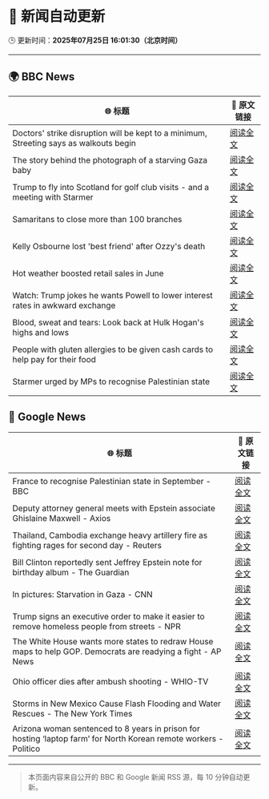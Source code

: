 # 🧠 新闻自动更新

🕒 更新时间：**2025年07月25日 16:01:30（北京时间）**

---

## 🌍 BBC News

| 🌐 标题 | 🔗 原文链接 |
|--------|-------------|
| Doctors' strike disruption will be kept to a minimum, Streeting says as walkouts begin | [阅读全文](https://www.bbc.com/news/articles/c0epel8gd49o) |
| The story behind the photograph of a starving Gaza baby | [阅读全文](https://www.bbc.com/news/videos/czryry57x4do) |
| Trump to fly into Scotland for golf club visits - and a meeting with Starmer | [阅读全文](https://www.bbc.com/news/articles/cg4r4z2gx2qo) |
| Samaritans to close more than 100 branches | [阅读全文](https://www.bbc.com/news/articles/cm2l23ylv46o) |
| Kelly Osbourne lost 'best friend' after Ozzy's death | [阅读全文](https://www.bbc.com/news/articles/cy7n7e6g6x1o) |
| Hot weather boosted retail sales in June | [阅读全文](https://www.bbc.com/news/articles/c3353der4evo) |
| Watch: Trump jokes he wants Powell to lower interest rates in awkward exchange | [阅读全文](https://www.bbc.com/news/videos/crl0l0xxrxeo) |
| Blood, sweat and tears: Look back at Hulk Hogan's highs and lows | [阅读全文](https://www.bbc.com/news/articles/c80p0ynk754o) |
| People with gluten allergies to be given cash cards to help pay for their food | [阅读全文](https://www.bbc.com/news/articles/c0l4d3g4p2do) |
| Starmer urged by MPs to recognise Palestinian state | [阅读全文](https://www.bbc.com/news/articles/cly2yky91lpo) |

## 📰 Google News

| 🌐 标题 | 🔗 原文链接 |
|--------|-------------|
| France to recognise Palestinian state in September - BBC | [阅读全文](https://news.google.com/rss/articles/CBMiWkFVX3lxTE9YZFlMRU0ycEhNYkpmdG8xYmtGcU4wN1ZFRXJ0ZnlJWkVQWFZhc3lNUTA4WkRQbWtiaXhaVldPM0Ffb1NJZ2E2blk5ZndFdFk4ZWx2RmNua1Q3UdIBX0FVX3lxTE9PZXBGeDRJdkxDM3p1WTB3OWxKZE1KWWFzaHhqTGdIbWluODRaRUtQaWIyZlQ1S2ZkTVU4NTd5enotSEN0LVRJRzB4Nm84ejVMNmVKWXlSaTBPWFVNanNN?oc=5) |
| Deputy attorney general meets with Epstein associate Ghislaine Maxwell - Axios | [阅读全文](https://news.google.com/rss/articles/CBMiakFVX3lxTE5WQjU1TzEyZ2I4MzliYlNmYm9wYjRmb3lodTlfbG51eXExa0VfdmNsblJSbzZfRWpHNWdPdUJiNmFpUU9QaE84TEZpUGljSlZfUzZ4X2Y0OWhrNzh2RF9zNDBHSVpyN3l4UXc?oc=5) |
| Thailand, Cambodia exchange heavy artillery fire as fighting rages for second day - Reuters | [阅读全文](https://news.google.com/rss/articles/CBMixwFBVV95cUxOaXpLb3FkdnVuSUh0aVBuSGNEemtPa21vWS1nV1B0bWJHR3JjakQtT1J1TVJ0a2toVk9xZXZQMHhVX25aLUh0RzhSd3Q0MWhLdDNtOTEtcVVXWjlEVDZ1RktKTEdqNi1vZktZTUlrbXF2X3dOWEs2ZWNtTjNTc1V1Nm9hUUNUY0ZoWXJHMlZiY0kwNElOcmJHQjk1OFpQdGx0ckh4Um5KNEZ5SFRIUGxmOGRrNDFjXzhWcGxRMXdOOWJVcFRWZWVz?oc=5) |
| Bill Clinton reportedly sent Jeffrey Epstein note for birthday album - The Guardian | [阅读全文](https://news.google.com/rss/articles/CBMipgFBVV95cUxOdGJWUFNjNHdfRmlEQl9kTXgxOXlfMGR4RFR2UTdvTkhZczliTXp0M1RGdlFNOVY3MEQ3WkI0Z3JMVVNaN28wd2lqQlVaX0hjVnZCZjZ3SXE4UDJYcWd3OVFqbzZtTklHQjljZGpxVmc2QnVhdFhjaW5fQU16ZVYwRzUtZllGdHdIZG1nOEpyWTRNaTNCN1E4N0hzZm13MUlHTlpiUjlR?oc=5) |
| In pictures: Starvation in Gaza - CNN | [阅读全文](https://news.google.com/rss/articles/CBMikAFBVV95cUxOMEdZdk0wOEdHV1pjWkY0VTg4T1EyS250d1Y5UWdna2hSLUdod3Q4YlM2X3NNZFpHSXh1RzVRTHdvTzR2S3VfZ0M5UGllNDNTZFhRQXJlRUQtUHVsanc3Q3JPakhSYXlmb0RtSEdydkFDYTZmZXhxMVRxcEFKTk1KVkY2SWJnZVhQX29NYmhOOHU?oc=5) |
| Trump signs an executive order to make it easier to remove homeless people from streets - NPR | [阅读全文](https://news.google.com/rss/articles/CBMipwFBVV95cUxQWVAxUXpralhfdlRac0Q1R1dVX3dzTjgzbjJRLTJabkhwZk1FeHpMeWJoaE9uZGpGVndLVGQ3Nk5pdUNPTmYwUFo1a0FLQmU5UTFQbmNnblB2UzBzVGdJRmxEMGJscWZzV051aHRRMUJ6QW0zLU1zckVpYWFETTNiVDBoQ2I0VEk5b3VqSGhXX3lBNXF4eW9xNEN4N1ViVTN4ZHB3Nml6OA?oc=5) |
| The White House wants more states to redraw House maps to help GOP. Democrats are readying a fight - AP News | [阅读全文](https://news.google.com/rss/articles/CBMivAFBVV95cUxNREZSeFZyV24xTGRnaUxwUWRic1BKVk91bTFLYUxjSk41Qk1pQ2IwUlV6cXpYZWowdzY1d3U3VloyaTFCSXFpbE52ckFXVXpSeUphM2NKdGdpcWt5TnFIVWYxeExNclc3RG53eDZ4ZFZjOXNlV3lEcnRtSjlKOWJfMUk0bVp3YUlRQW02RFNGM19pb0U0WW1peUc2TTIzTUJzdl81WFlMNURIZWlXTjlnclpDS2ZSUUZXTkRiWg?oc=5) |
| Ohio officer dies after ambush shooting - WHIO-TV | [阅读全文](https://news.google.com/rss/articles/CBMioAFBVV95cUxQWFltTXNJbE1xcEJkelZIbGFMVnl1aWJISVJ3RkdUbDIxQlVHQi1TVzdGZ0hRNng3SWFoNFBDNG1NVmJFc1FOZ1NINkNwZ2ptcTFjb0IzX0N4S2FabWVyTl9uZUNQTEloa2R4a2NVM0lPMGtHTkwxdnJRRUxSVTRJdE9tWERXLWhwWUMwV0NsODctb3JhQVpMM0dsQVhUY3Rv0gG0AUFVX3lxTFBPbXVCc0tpRVpYVzZmcTcwYU9POEk0dXpLVGhHamFsUnlHRHZ4X1A2STF2OEs1clo4MWt5QWJkMnB5RVV6MkJzNDMxT1VQRlA5Z1Y5VTJkLU16N2EyaXJ5bFVRMEl2WDRhYjBFVmJkb3pQLUlfZnlvY09MLWJ5VWwxa1lmcWRUSXVmN3k5alhqVk96WmV3WUNpWnJVaGhmajRWRVhxN2JCUHMxYm55WXhwX2VjMg?oc=5) |
| Storms in New Mexico Cause Flash Flooding and Water Rescues - The New York Times | [阅读全文](https://news.google.com/rss/articles/CBMiekFVX3lxTE5JaHFqRmxOYy0zc0FSaGdQY2g2N0NJN3ZydnZ6SWFGMi0tSHo0T2ROc0I2TXFzWUtOV2xnMUlRaEFaMFlpTEVBVHBLTkFBeDNHbHNVUUxMYjVvQXlNUk1mRFR4MUY0Q25sMDFfTS1Yc0J4RnozUUZpOU5n?oc=5) |
| Arizona woman sentenced to 8 years in prison for hosting ‘laptop farm’ for North Korean remote workers - Politico | [阅读全文](https://news.google.com/rss/articles/CBMioAFBVV95cUxQcHItcThocFhLaHdKUVZSYkg5TmZmbFZCM3o3RXgxbHJZbzhCa2tEbVE4b0ljN0pVTHJKRUJyc3pjWWVhb29JSUQ0ZmxNNGdNaDk2TElVSVBCYmhhRjNtR19DZGJFeTdxTjF4cXJzX1U3TGJETnA2NzJlWUdiNHJtR0o3aVp0a2M2Q1BWZmpiSUFxQkhtekRaWk1kM0RhVDF1?oc=5) |

---
> 本页面内容来自公开的 BBC 和 Google 新闻 RSS 源，每 10 分钟自动更新。